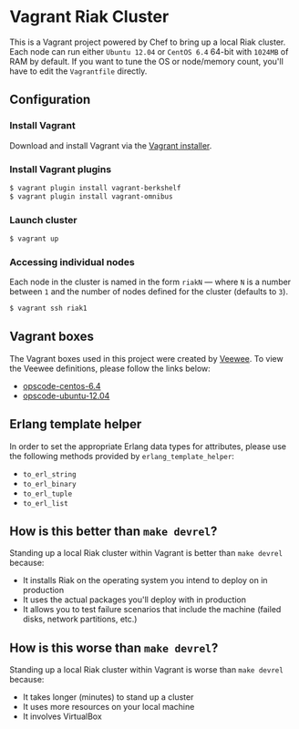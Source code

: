 # Vagrant Riak Cluster

This is a Vagrant project powered by Chef to bring up a local Riak cluster.
Each node can run either `Ubuntu 12.04` or `CentOS 6.4` 64-bit with `1024MB`
of RAM by default. If you want to tune the OS or node/memory count, you'll
have to edit the `Vagrantfile` directly.

## Configuration

### Install Vagrant

Download and install Vagrant via the
[Vagrant installer](http://downloads.vagrantup.com/).

### Install Vagrant plugins

``` bash
$ vagrant plugin install vagrant-berkshelf
$ vagrant plugin install vagrant-omnibus
```

### Launch cluster

``` bash
$ vagrant up
```

### Accessing individual nodes

Each node in the cluster is named in the form `riakN` — where `N` is a number
between `1` and the number of nodes defined for the cluster (defaults to `3`).

``` bash
$ vagrant ssh riak1
```

## Vagrant boxes

The Vagrant boxes used in this project were created by
[Veewee](https://github.com/jedi4ever/veewee/). To view the Veewee definitions,
please follow the links below:

* [opscode-centos-6.4](https://github.com/opscode/bento/tree/master/definitions/centos-6.4)
* [opscode-ubuntu-12.04](https://github.com/opscode/bento/tree/master/definitions/ubuntu-12.04)

## Erlang template helper

In order to set the appropriate Erlang data types for attributes, please use
the following methods provided by `erlang_template_helper`:

* `to_erl_string`
* `to_erl_binary`
* `to_erl_tuple`
* `to_erl_list`

## How is this better than `make devrel`?

Standing up a local Riak cluster within Vagrant is better than `make devrel`
because:

* It installs Riak on the operating system you intend to deploy on in
  production
* It uses the actual packages you'll deploy with in production
* It allows you to test failure scenarios that include the machine (failed
  disks, network partitions, etc.)

## How is this worse than `make devrel`?

Standing up a local Riak cluster within Vagrant is worse than `make devrel`
because:

* It takes longer (minutes) to stand up a cluster
* It uses more resources on your local machine
* It involves VirtualBox
